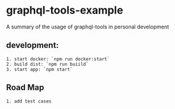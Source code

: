 # graphql-tools-example
A summary of the usage of graphql-tools in personal development


## development:
    1. start docker: `npm run docker:start`
    2. build dist: `npm run buiild`
    3. start app: `npm start`

## Road Map
    1. add test cases